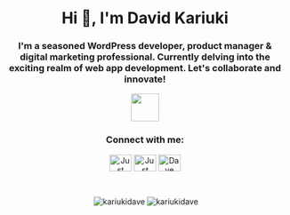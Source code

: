 <h1 align="center">Hi 👋, I'm David Kariuki</h1>
<h3 align="center">I'm a seasoned WordPress developer, product manager &amp; digital marketing professional.
  Currently delving into the exciting realm of web app development. Let's collaborate and innovate!</h3> <p align="center"> <img align="center" src="https://github.com/rajput2107/rajput2107/blob/master/Assets/Handshake.gif" width="50px"></p>

<h3 align="center">Connect with me:</h3>
<p align="center">
<a href="https://twitter.com/JustKariuki" target="blank"><img align="center" src="https://raw.githubusercontent.com/rahuldkjain/github-profile-readme-generator/master/src/images/icons/Social/twitter.svg" alt="Just Kariuki" height="30" width="40" /></a>
<a href="https://www.instagram.com/just.kariuki" target="blank"><img align="center" src="https://raw.githubusercontent.com/rahuldkjain/github-profile-readme-generator/master/src/images/icons/Social/instagram.svg" alt="Just Kariuki" height="30" width="40" /></a>
<a href="https://www.behance.net/davekariuki" target="blank"><img align="center" src="https://raw.githubusercontent.com/rahuldkjain/github-profile-readme-generator/master/src/images/icons/Social/behance.svg" alt="Dave Kariuki" height="30" width="40" /></a>
</p>
</br>

<p align="center">&nbsp;<img align="center" src="https://github-readme-stats.vercel.app/api?username=KariukiDave&show_icons=true&theme=tokyonight&hide_border=false&include_all_commits=false&count_private=true&hide=contribs,prs" alt="kariukidave" />
<img align="center" src="https://github-readme-stats.vercel.app/api/top-langs/?username=KariukiDave&theme=tokyonight&hide_border=false&include_all_commits=false&count_private=true&layout=compact" alt="kariukidave" />
</p>
